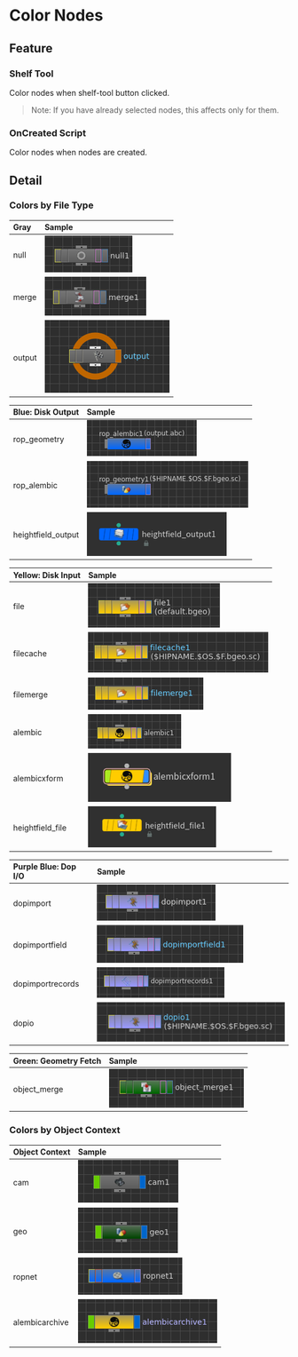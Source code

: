 # Color Nodes

## Feature

### Shelf Tool

Color nodes when shelf-tool button clicked.

> Note: If you have already selected nodes, this affects only for them.

### OnCreated Script

Color nodes when nodes are created.



## Detail

### Colors by File Type

| Gray               | Sample                                             |
|:-------------------|:---------------------------------------------------|
| null               |![](img/color-nodes/ss_color_nodes_null_0001.png)   |
| merge              |![](img/color-nodes/ss_color_nodes_merge_0001.png)  |
| output             |![](img/color-nodes/ss_color_nodes_output_0001.png) |


| Blue:  Disk Output | Sample                                                        |
|:-------------------|:--------------------------------------------------------------|
| rop_geometry       |![](img/color-nodes/ss_color_nodes_rop_alembic_0001.png)       |
| rop_alembic        |![](img/color-nodes/ss_color_nodes_rop_geoemtry_0001.png)      |
| heightfield_output |![](img/color-nodes/ss_color_nodes_heightfield_output_0001.png)|



| Yellow: Disk Input  | Sample                                                       |
|:--------------------|:-------------------------------------------------------------|
| file                |![](img/color-nodes/ss_color_nodes_file_0001.png)             |
| filecache           |![](img/color-nodes/ss_color_nodes_filecache_0001.png)        |
| filemerge           |![](img/color-nodes/ss_color_nodes_filemerge_0001.png)        |
| alembic             |![](img/color-nodes/ss_color_nodes_alembic_0001.png)          |
| alembicxform        |![](img/color-nodes/ss_color_nodes_alembicxform_0001.png)     |
| heightfield_file    |![](img/color-nodes/ss_color_nodes_heightfield_file_0001.png) |


| Purple Blue: Dop I/O | Sample                                                      |
|:---------------------|:------------------------------------------------------------|
| dopimport            |![](img/color-nodes/ss_color_nodes_dopimport_0001.png)       |
| dopimportfield       |![](img/color-nodes/ss_color_nodes_dopimportfield_0001.png)  |
| dopimportrecords     |![](img/color-nodes/ss_color_nodes_dopimportrecords_0001.png)|
| dopio                |![](img/color-nodes/ss_color_nodes_dopio_0001.png)           |

| Green: Geometry Fetch | Sample                                                   |
|:----------------------|:---------------------------------------------------------|
| object_merge          |![](img/color-nodes/ss_color_nodes_object_merge_0001.png) |



### Colors by Object Context

| Object Context     | Sample                                                     |
|:-------------------|:-----------------------------------------------------------|
| cam                |![](img/color-nodes/ss_color_nodes_cam_0001.png)            |
| geo                |![](img/color-nodes/ss_color_nodes_geo_0001.png)            |
| ropnet             |![](img/color-nodes/ss_color_nodes_ropnet_0001.png)         |
| alembicarchive     |![](img/color-nodes/ss_color_nodes_alembicarchive_0001.png) |
